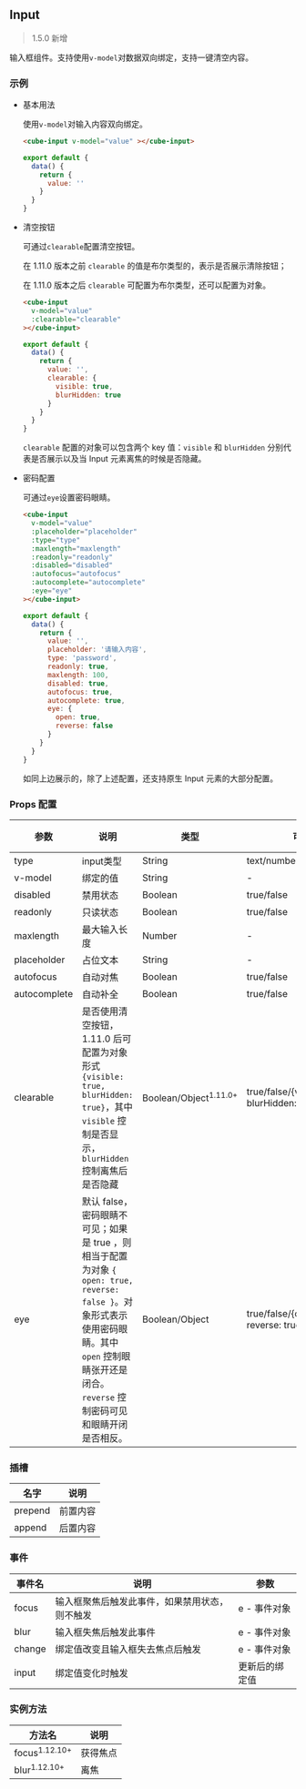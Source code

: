 ## Input

> 1.5.0 新增

输入框组件。支持使用`v-model`对数据双向绑定，支持一键清空内容。

### 示例

- 基本用法

  使用`v-model`对输入内容双向绑定。

  ```html
  <cube-input v-model="value" ></cube-input>
  ```

  ```javascript
  export default {
    data() {
      return {
        value: ''
      }
    }
  }
  ```

- 清空按钮

  可通过`clearable`配置清空按钮。

  在 1.11.0 版本之前 `clearable` 的值是布尔类型的，表示是否展示清除按钮；

  在 1.11.0 版本之后 `clearable` 可配置为布尔类型，还可以配置为对象。

  ```html
  <cube-input
    v-model="value"
    :clearable="clearable"
  ></cube-input>
  ```
  ```javascript
  export default {
    data() {
      return {
        value: '',
        clearable: {
          visible: true,
          blurHidden: true
        }
      }
    }
  }
  ```

  `clearable` 配置的对象可以包含两个 key 值：`visible` 和 `blurHidden` 分别代表是否展示以及当 Input 元素离焦的时候是否隐藏。

- 密码配置

  可通过`eye`设置密码眼睛。

  ```html
  <cube-input
    v-model="value"
    :placeholder="placeholder"
    :type="type"
    :maxlength="maxlength"
    :readonly="readonly"
    :disabled="disabled"
    :autofocus="autofocus"
    :autocomplete="autocomplete"
    :eye="eye"
  ></cube-input>
  ```
  ```javascript
  export default {
    data() {
      return {
        value: '',
        placeholder: '请输入内容',
        type: 'password',
        readonly: true,
        maxlength: 100,
        disabled: true,
        autofocus: true,
        autocomplete: true,
        eye: {
          open: true,
          reverse: false
        }
      }
    }
  }
  ```

  如同上边展示的，除了上述配置，还支持原生 Input 元素的大部分配置。

### Props 配置

| 参数 | 说明 | 类型 | 可选值 | 默认值 |
| - | - | - | - | - |
| type | input类型 | String | text/number/password/date | text |
| v-model | 绑定的值 | String | - | 空 |
| disabled | 禁用状态 | Boolean | true/false | false |
| readonly | 只读状态 | Boolean | true/false | false |
| maxlength | 最大输入长度 | Number | - | 60 |
| placeholder | 占位文本 | String | - | 空 |
| autofocus | 自动对焦 | Boolean | true/false | false |
| autocomplete | 自动补全 | Boolean | true/false | false |
| clearable | 是否使用清空按钮，1.11.0 后可配置为对象形式 `{visible: true, blurHidden: true}`，其中 `visible` 控制是否显示，`blurHidden` 控制离焦后是否隐藏 | Boolean/Object<sup>1.11.0+</sup> | true/false/{visible: true, blurHidden: true} | false |
| eye | 默认 false，密码眼睛不可见；如果是 true ，则相当于配置为对象 `{ open: true, reverse: false }`。对象形式表示使用密码眼睛。其中 `open` 控制眼睛张开还是闭合。`reverse` 控制密码可见和眼睛开闭是否相反。 | Boolean/Object | true/false/{open: true/false, reverse: true/false} | false |

### 插槽

| 名字 | 说明 |
| - | - |
| prepend | 前置内容 |
| append | 后置内容 |

### 事件

| 事件名 | 说明 | 参数 |
| - | - | - |
| focus | 输入框聚焦后触发此事件，如果禁用状态，则不触发 | e - 事件对象 |
| blur | 输入框失焦后触发此事件 | e - 事件对象 |
| change | 绑定值改变且输入框失去焦点后触发 | e - 事件对象 |
| input | 绑定值变化时触发 | 更新后的绑定值 |

### 实例方法

| 方法名 | 说明 |
| - | - |
| focus<sup>1.12.10+</sup> | 获得焦点 |
| blur<sup>1.12.10+</sup> | 离焦 |
